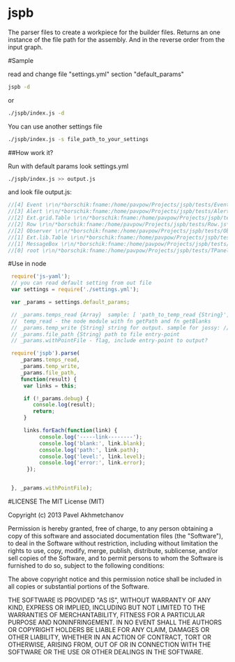 jspb
====

The parser files to create a workpiece for the builder files.
Returns an one instance of the file path for the assembly.
And in the reverse order from the input graph.


#Sample

read and change file "settings.yml"
section "default_params"

```bash
jspb -d
```
or

```bash
./jspb/index.js -d
```

You can use another settings file
```bash
./jspb/index.js -s file_path_to_your_settings
```
##How work it?

Run with default params look settings.yml
```bash
./jspb/index.js >> output.js
```
and look file output.js:
```javascript
//[4] Event \r\n/*borschik:fname:/home/pavpow/Projects/jspb/tests/Event.js*/
//[3] Alert \r\n/*borschik:fname:/home/pavpow/Projects/jspb/tests/Alert.js*/
//[2] Ext.grid.Table \r\n/*borschik:fname:/home/pavpow/Projects/jspb/tests/grid/Table.js*/
//[2] Row \r\n/*borschik:fname:/home/pavpow/Projects/jspb/tests/Row.js*/
//[2] Observer \r\n/*borschik:fname:/home/pavpow/Projects/jspb/tests/Observer.js*/
//[1] Ext.lib.Table \r\n/*borschik:fname:/home/pavpow/Projects/jspb/tests/lib/Table.js*/
//[1] MessageBox \r\n/*borschik:fname:/home/pavpow/Projects/jspb/tests/MessageBox.js*/
//[0] root \r\n/*borschik:fname:/home/pavpow/Projects/jspb/tests/TPanel.js*/
```


#Use in node

```javascript
 require('js-yaml');
 // you can read default setting from out file
 var settings = require('./settings.yml');

 var _params = settings.default_params;

 // _params.temps_read {Array}  sample: [ 'path_to_temp_read {String}', 'path_to_temp_read {String}', .. ]
 //  temp_read - the node module with fn getPath and fn getBlanks
 // _params.temp_write {String} string for output. sample for jossy: //#require:{path}
 // _params.file_path {String} path to file entry-point
 // _params.withPointFile - flag, include entry-point to output?

 require('jspb').parse(
    _params.temps_read,
    _params.temp_write,
    _params.file_path,
    function(result) {
     var links = this;

     if (!_params.debug) {
        console.log(result);
        return;
     }

     links.forEach(function(link) {
          console.log('-----link--------');
          console.log('blank:', link.blank);
          console.log('path:', link.path);
          console.log('level:', link.level);
          console.log('error:', link.error);
      });


 }, _params.withPointFile);

```

#LICENSE
The MIT License (MIT)

Copyright (c) 2013 Pavel Akhmetchanov

Permission is hereby granted, free of charge, to any person obtaining a copy of
this software and associated documentation files (the "Software"), to deal in
the Software without restriction, including without limitation the rights to
use, copy, modify, merge, publish, distribute, sublicense, and/or sell copies of
the Software, and to permit persons to whom the Software is furnished to do so,
subject to the following conditions:

The above copyright notice and this permission notice shall be included in all
copies or substantial portions of the Software.

THE SOFTWARE IS PROVIDED "AS IS", WITHOUT WARRANTY OF ANY KIND, EXPRESS OR
IMPLIED, INCLUDING BUT NOT LIMITED TO THE WARRANTIES OF MERCHANTABILITY, FITNESS
FOR A PARTICULAR PURPOSE AND NONINFRINGEMENT. IN NO EVENT SHALL THE AUTHORS OR
COPYRIGHT HOLDERS BE LIABLE FOR ANY CLAIM, DAMAGES OR OTHER LIABILITY, WHETHER
IN AN ACTION OF CONTRACT, TORT OR OTHERWISE, ARISING FROM, OUT OF OR IN
CONNECTION WITH THE SOFTWARE OR THE USE OR OTHER DEALINGS IN THE SOFTWARE.
